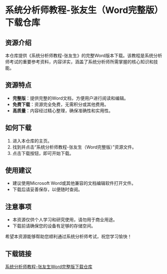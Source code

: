 # 系统分析师教程-张友生（Word完整版）下载仓库

## 资源介绍

本仓库提供《系统分析师教程-张友生》的完整Word版本下载。该教程是系统分析师考试的重要参考资料，内容详实，涵盖了系统分析师所需掌握的核心知识和技能。

## 资源特点

- **完整版**：提供完整的Word文档，方便用户进行阅读和编辑。
- **免费下载**：资源完全免费，无需积分或其他费用。
- **高质量**：内容经过精心整理，确保准确性和实用性。

## 如何下载

1. 进入本仓库的主页。
2. 找到并点击“系统分析师教程-张友生（Word完整版）”资源文件。
3. 点击下载按钮，即可开始下载。

## 使用建议

- 建议使用Microsoft Word或其他兼容的文档编辑软件打开文件。
- 下载后请妥善保存，以便随时查阅。

## 注意事项

- 本资源仅供个人学习和研究使用，请勿用于商业用途。
- 下载前请确保您的设备有足够的存储空间。

希望本资源能够帮助您顺利通过系统分析师考试，祝您学习愉快！

## 下载链接

[系统分析师教程-张友生Word完整版下载仓库](https://pan.quark.cn/s/a1d4252356ed)